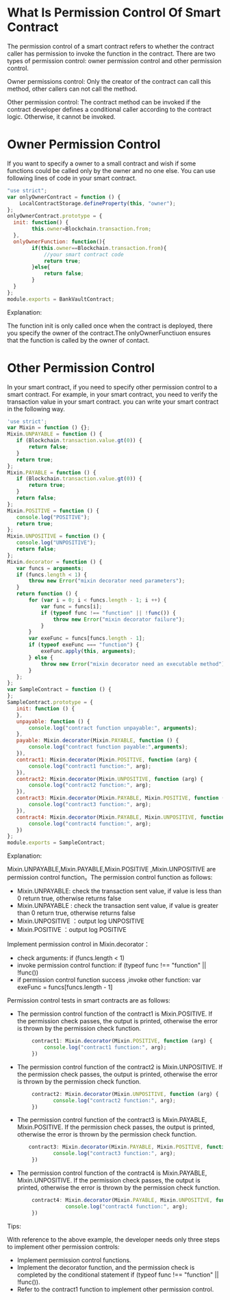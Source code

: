 # What Is Permission Control Of Smart Contract
The permission control of a smart contract refers to whether the contract caller has permission to invoke the function in the contract. There are two types of permission control: owner permission control and other permission control.

Owner permissions control: Only the creator of the contract can call this method, other callers can not call the method.

Other permission control: The contract method can be invoked if the contract developer defines a conditional caller according to the contract logic. Otherwise, it cannot be invoked.


# Owner Permission Control

If you want to specify a owner to a small contract and wish if some functions could be called only by the owner and no one else. You can use following lines of code in your smart contract.

```javascript
"use strict";
var onlyOwnerContract = function () {
	LocalContractStorage.defineProperty(this, "owner");
};
onlyOwnerContract.prototype = {
  init: function() {
  		this.owner=Blockchain.transaction.from;
  },
  onlyOwnerFunction: function(){
  		if(this.owner==Blockchain.transaction.from){
  			//your smart contract code
  			return true;
  		}else{
  			return false;
  		}
  }
};
module.exports = BankVaultContract;
```

Explanation:

The function init is only called once when the contract is deployed, there you specify the owner of the contract.The onlyOwnerFunctiuon ensures that the function is called by the owner of contact.

# Other Permission Control

In your smart contract, if you need to specify other permission control to a smart contract. For example, in your smart contract, you need to verify the transaction value in your smart contract. you can write your smart contract in the following way.

```javascript
'use strict';
var Mixin = function () {};
Mixin.UNPAYABLE = function () {
   if (Blockchain.transaction.value.gt(0)) {
       return false;
   }
   return true;
};
Mixin.PAYABLE = function () {
   if (Blockchain.transaction.value.gt(0)) {
       return true;
   }
   return false;
};
Mixin.POSITIVE = function () {
   console.log("POSITIVE");
   return true;
};
Mixin.UNPOSITIVE = function () {
   console.log("UNPOSITIVE");
   return false;
};
Mixin.decorator = function () {
   var funcs = arguments;
   if (funcs.length < 1) {
       throw new Error("mixin decorator need parameters");
   }
   return function () {
       for (var i = 0; i < funcs.length - 1; i ++) {
           var func = funcs[i];
           if (typeof func !== "function" || !func()) {
               throw new Error("mixin decorator failure");
           }
       }
       var exeFunc = funcs[funcs.length - 1];
       if (typeof exeFunc === "function") {
           exeFunc.apply(this, arguments);
       } else {
           throw new Error("mixin decorator need an executable method");
       }
   };
};
var SampleContract = function () {
};
SampleContract.prototype = {
   init: function () {
   },
   unpayable: function () {
       console.log("contract function unpayable:", arguments);
   },
   payable: Mixin.decorator(Mixin.PAYABLE, function () {
       console.log("contract function payable:",arguments);
   }),
   contract1: Mixin.decorator(Mixin.POSITIVE, function (arg) {
       console.log("contract1 function:", arg);
   }),
   contract2: Mixin.decorator(Mixin.UNPOSITIVE, function (arg) {
       console.log("contract2 function:", arg);
   }),
   contract3: Mixin.decorator(Mixin.PAYABLE, Mixin.POSITIVE, function (arg) {
       console.log("contract3 function:", arg);
   }),
   contract4: Mixin.decorator(Mixin.PAYABLE, Mixin.UNPOSITIVE, function (arg) {
       console.log("contract4 function:", arg);
   })
};
module.exports = SampleContract;
```

Explanation:

Mixin.UNPAYABLE,Mixin.PAYABLE,Mixin.POSITIVE ,Mixin.UNPOSITIVE  are  permission control function。The permission control function as follows:
* Mixin.UNPAYABLE:  check the transaction sent value, if value is less than 0 return true, otherwise returns false
* Mixin.UNPAYABLE : check the transaction sent value, if value is greater than 0 return true, otherwise returns false
* Mixin.UNPOSITIVE ：output log UNPOSITIVE
* Mixin.POSITIVE ：output log POSITIVE

Implement permission control in Mixin.decorator：

* check arguments: if (funcs.length < 1)
* invoke permission control function: if (typeof func !== "function" || !func()) 
* if permission control function success ,invoke other function: var exeFunc = funcs[funcs.length - 1]

Permission control tests in smart contracts are as follows:

* The permission control function of the contract1 is Mixin.POSITIVE. If the permission check passes, the output is printed, otherwise the error is thrown by the permission check function.
```javascript
        contract1: Mixin.decorator(Mixin.POSITIVE, function (arg) {
            console.log("contract1 function:", arg);
        })
```

* The permission control function of the contract2 is Mixin.UNPOSITIVE. If the permission check passes, the output is printed, otherwise the error is thrown by the permission check function.
```javascript
        contract2: Mixin.decorator(Mixin.UNPOSITIVE, function (arg) {
       	       console.log("contract2 function:", arg);
        })
```

* The permission control function of the contract3 is Mixin.PAYABLE, Mixin.POSITIVE.  If the permission check passes, the output is printed, otherwise the error is thrown by the permission check function.
```javascript
       contract3: Mixin.decorator(Mixin.PAYABLE, Mixin.POSITIVE, function (arg) {
       	       console.log("contract3 function:", arg);
        })
```

* The permission control function of the contract4 is Mixin.PAYABLE, Mixin.UNPOSITIVE.  If the permission check passes, the output is printed, otherwise the error is thrown by the permission check function.
```javascript
        contract4: Mixin.decorator(Mixin.PAYABLE, Mixin.UNPOSITIVE, function (arg) {
                   console.log("contract4 function:", arg);
        })
```

Tips:

With reference to the above example, the developer needs only three steps to implement other permission controls:
* Implement permission control functions.
* Implement the decorator function, and the permission check is completed by the conditional statement if (typeof func !== "function" || !func()).
* Refer to the contract1 function to implement other permission control.
